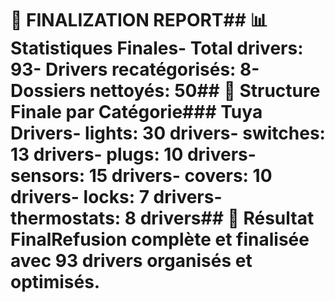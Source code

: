 # 🎯 FINALIZATION REPORT## 📊 Statistiques Finales- **Total drivers**: 93- **Drivers recatégorisés**: 8- **Dossiers nettoyés**: 50## 📁 Structure Finale par Catégorie### Tuya Drivers- **lights**: 30 drivers- **switches**: 13 drivers- **plugs**: 10 drivers- **sensors**: 15 drivers- **covers**: 10 drivers- **locks**: 7 drivers- **thermostats**: 8 drivers## 🎯 Résultat FinalRefusion complète et finalisée avec 93 drivers organisés et optimisés.